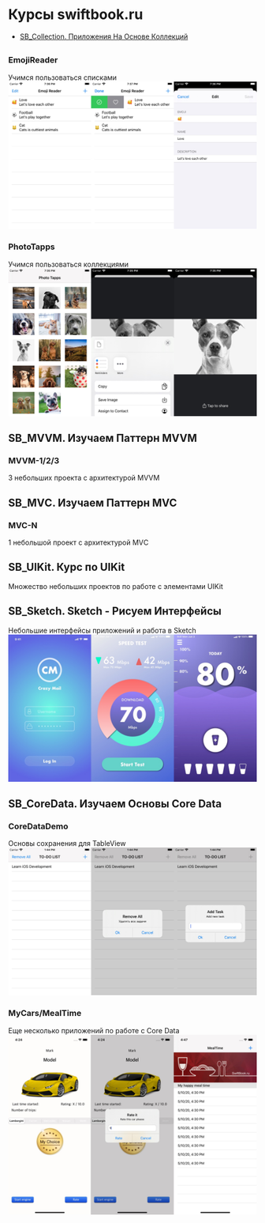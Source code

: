# Курсы swiftbook.ru

+ [SB_Collection. Приложения На Основе Коллекций](#SBCollection)

## <a name="SBCollection"></a>
### EmojiReader
Учимся пользоваться списками
![Альтернативный текст](https://github.com/MikhailDM/SwiftBook_Projects/blob/master/SB_Collections/_Screenshots/EmojiReader/All.jpg)
### PhotoTapps
Учимся пользоваться коллекциями
![Альтернативный текст](https://github.com/MikhailDM/SwiftBook_Projects/blob/master/SB_Collections/_Screenshots/PhotoTapps/All.jpg)

## SB_MVVM. Изучаем Паттерн MVVM
### MVVM-1/2/3
3 небольших проекта с архитектурой MVVM

## SB_MVС. Изучаем Паттерн MVC
### MVC-N
1 небольшой проект с архитектурой MVС

## SB_UIKit. Курс по UIKit
Множество небольших проектов по работе с элементами UIKit

## SB_Sketch. Sketch - Рисуем Интерфейсы
Небольшие интерфейсы приложений и работа в Sketch
![Альтернативный текст](https://github.com/MikhailDM/SwiftBook_Projects/blob/master/SB_Sketch/_Screenshots/All.jpg)

## SB_CoreData. Изучаем Основы Core Data
### CoreDataDemo
Основы сохранения для TableView
![Альтернативный текст](https://github.com/MikhailDM/SwiftBook_Projects/blob/master/SB_CoreData/_Screenshots/CoreDataDemo/All.jpg)
### MyCars/MealTime
Еще несколько приложений по работе с Core Data
![Альтернативный текст](https://github.com/MikhailDM/SwiftBook_Projects/blob/master/SB_CoreData/_Screenshots/MyCars%20%2B%20MealTime/All.jpg)
